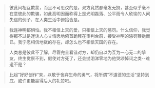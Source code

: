 
> 彼此间相互欺蒙，而且不可思议的是，双方竟然都毫发无损，甚至似乎毫不在意彼此的欺骗，如此高明因而称得上是光明磊落、公平而令人欣愉的人间失信的例子，在人类生活中俯拾皆是。


> 我连神明都惧怕。我不相信上天的爱，只相信上天的惩罚。什么信仰，我觉得那不过是迷诱人心甘情愿地俯首跪拜在审判台前，接受神明的惩罚鞭挞而已。我宁愿相信地狱的存在，却怎么也不相信天国的存在。


> 人类总是彼此不了解，尽管完全看错对方，却仍自以为互为一心无二的挚友，终生觉察不到，假使对方死了，还会抛泪涕零地为他哭颂悼词之类--难道不是？


> 比起”好好创作“来，以敢于舍弃生命的勇气，将所谓”不道德的生活“坚持到底，或许更能赢得后人的礼赞吧。 